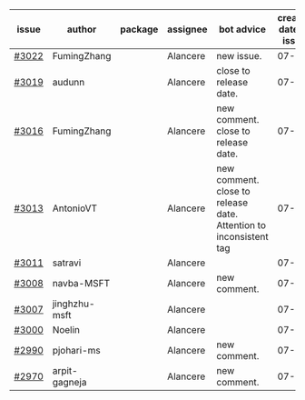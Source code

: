 | issue | author | package | assignee | bot advice | created date of issue | target release date | date from target |
| ------ | ------ | ------ | ------ | ------ | ------ | ------ | :-----: |
| [#3022](https://github.com/Azure/sdk-release-request/issues/3022) | FumingZhang |  | Alancere | new issue. | 07-21 | 07-25 |  |
| [#3019](https://github.com/Azure/sdk-release-request/issues/3019) | audunn |  | Alancere | close to release date.  | 07-20 | 07-22 | 0 |
| [#3016](https://github.com/Azure/sdk-release-request/issues/3016) | FumingZhang |  | Alancere | new comment. close to release date.  | 07-20 | 07-22 | 0 |
| [#3013](https://github.com/Azure/sdk-release-request/issues/3013) | AntonioVT |  | Alancere | new comment. close to release date.  Attention to inconsistent tag | 07-19 | 07-22 | 0 |
| [#3011](https://github.com/Azure/sdk-release-request/issues/3011) | satravi |  | Alancere |  | 07-19 | 07-27 |  |
| [#3008](https://github.com/Azure/sdk-release-request/issues/3008) | navba-MSFT |  | Alancere | new comment. | 07-19 | 08-02 |  |
| [#3007](https://github.com/Azure/sdk-release-request/issues/3007) | jinghzhu-msft |  | Alancere |  | 07-19 | 08-08 |  |
| [#3000](https://github.com/Azure/sdk-release-request/issues/3000) | Noelin |  | Alancere |  | 07-14 | 08-01 |  |
| [#2990](https://github.com/Azure/sdk-release-request/issues/2990) | pjohari-ms |  | Alancere | new comment. | 07-12 | 07-25 |  |
| [#2970](https://github.com/Azure/sdk-release-request/issues/2970) | arpit-gagneja |  | Alancere | new comment. | 07-04 | 09-30 |  |

